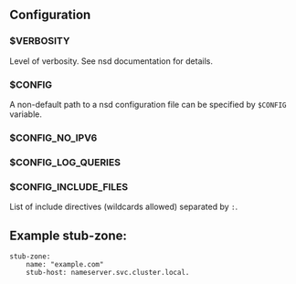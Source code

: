 ## Configuration

### $VERBOSITY
Level of verbosity. See nsd documentation for details.

### $CONFIG
A non-default path to a nsd configuration file can be specified by `$CONFIG` variable.

### $CONFIG_NO_IPV6

### $CONFIG_LOG_QUERIES

### $CONFIG_INCLUDE_FILES
List of include directives (wildcards allowed) separated by `:`.

## Example stub-zone:

```
stub-zone:
	name: "example.com"
	stub-host: nameserver.svc.cluster.local.
```

